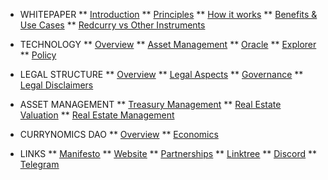 <!-- docs/_sidebar.md -->
* WHITEPAPER
** [Introduction](/whitepaper/intro.md)
** [Principles](/whitepaper/manifesto.md)
** [How it works](/whitepaper/how.md)
** [Benefits & Use Cases](/whitepaper/benefits.md)
** [Redcurry vs Other Instruments](/whitepaper/compare.md)

* TECHNOLOGY
** [Overview](/asset/technology/overview.md)
** [Asset Management](/asset/technology/management.md)
** [Oracle](/asset/technology/oracle.md)
** [Explorer](/asset/technology/explorer.md)
** [Policy](/asset/technology/transparency.md)

* LEGAL STRUCTURE
** [Overview](/asset/legal/overview.md)
** [Legal Aspects](/asset/legal/aspects.md)
** [Governance](/asset/legal/governance.md)
** [Legal Disclaimers](/asset/legal/disclaimers.md)

* ASSET MANAGEMENT
** [Treasury Management](/asset/treasury/management.md)
** [Real Estate Valuation](/asset/treasury/valuation.md)
** [Real Estate Management](/asset/treasury/re.md)

* CURRYNOMICS DAO
** [Overview](/asset/dao/overview.md)
** [Economics](/asset/dao/economics.md)

* LINKS
** [<span style="text-decoration: underline">Manifesto</span>](https://redcurry.co/manifesto)
** [<span style="text-decoration: underline">Website</span>](https://redcurry.co)
** [<span style="text-decoration: underline">Partnerships</span>](https://redcurry.co/partners)
** [<span style="text-decoration: underline">Linktree</span>](https://linktr.ee/redcurry)
** [<span style="text-decoration: underline">Discord</span>](https://discord.gg/z8kgCvxtea)
** [<span style="text-decoration: underline">Telegram</span>](https://t.me/RedcurryOfficial)



